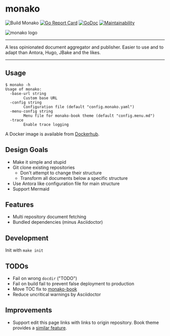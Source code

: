 # monako

![Build Monako](https://github.com/snipem/monako/workflows/Build%20Monako/badge.svg?branch=develop)
[![Go Report Card](https://goreportcard.com/badge/github.com/snipem/monako)](https://goreportcard.com/report/github.com/snipem/monako)
[![GoDoc](https://godoc.org/github.com/snipem/monako?status.svg)](https://godoc.org/github.com/snipem/monako)
[![Maintainability](https://api.codeclimate.com/v1/badges/1ff16e0c4f8a871bfac3/maintainability)](https://codeclimate.com/github/snipem/monako/maintainability)

![monako logo](res/logo/cover.png)

----

A less opinionated document aggregator and publisher. Easier to use and to adapt than Antora, Hugo, JBake and the likes.

----

## Usage

```help
$ monako -h
Usage of monako:
  -base-url string
        Custom base URL
  -config string
        Configuration file (default "config.monako.yaml")
  -menu-config string
        Menu file for monako-book theme (default "config.menu.md")
  -trace
        Enable trace logging
```

A Docker image is available from [Dockerhub](https://hub.docker.com/repository/docker/snipem/monako).

## Design Goals

* Make it simple and stupid
* Git clone existing repositories
  * Don't attempt to change their structure
  * Transform all documents below a specific structure
* Use Antora like configuration file for main structure
* Support Mermaid

## Features

* Multi repository document fetching
* Bundled dependencies (minus Asciidoctor)

## Development

Init with `make init`

## TODOs

* Fail on wrong `docdir` ("TODO")
* Fail on build fail to prevent false deployment to production
* Move TOC fix to [monako-book](https://github.com/snipem/monako-book)
* Reduce uncritical warnings by Asciidoctor

## Improvements

* Support edit this page links with links to origin repository. Book theme provides a [similar feature](https://github.com/alex-shpak/hugo-book/search?q=BookRepo&unscoped_q=BookRepo).